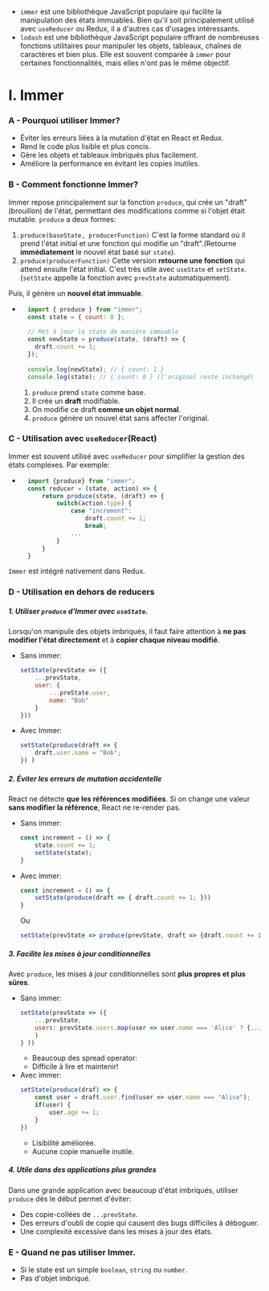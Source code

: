 * ``immer`` est une bibliothèque JavaScript populaire qui facilite la manipulation des états immuables. Bien qu'il soit principalement utilisé avec ``useReducer`` ou Redux, il a d'autres cas d'usages intéressants.
* ``lodash`` est une bibliothèque JavaScript populaire offrant de nombreuses fonctions utilitaires pour manipuler les objets, tableaux, chaînes de caractères et bien plus. Elle est souvent comparée à ``immer`` pour certaines fonctionnalités, mais elles n'ont pas le même objectif.

# I. Immer
### A - Pourquoi utiliser Immer?
* Éviter les erreurs liées à la mutation d'état en React et Redux.
* Rend le code plus lisible et plus concis.
* Gère les objets et tableaux imbriqués plus facilement.
* Améliore la performance en évitant les copies inutiles.

### B - Comment fonctionne Immer?
Immer repose principalement sur la fonction ``produce``, qui crée un "draft"(brouillon) de l'état, permettant des modifications comme si l'objet était mutable.
``produce`` a deux formes:
1. ``produce(baseState, producerFunction)``
    C'est la forme standard où il prend l'état initial et une fonction qui modifie un "draft".(Retourne __immédiatement__ le nouvel état basé sur ``state``).
2. ``produce(producerFunction)``
    Cette version __retourne une fonction__ qui attend ensuite l'état initial. C'est très utile avec ``useState`` et ``setState``.(``setState`` appelle la fonction avec ``prevState`` automatiquement).

Puis, il génère un __nouvel état immuable__.
* ````js
    import { produce } from "immer";
    const state = { count: 0 };
    
    // Met à jour le state de manière immuable
    const newState = produce(state, (draft) => {
      draft.count += 1;
    });
    
    console.log(newState); // { count: 1 }
    console.log(state); // { count: 0 } (l'original reste inchangé)
    ````
    1. ``produce`` prend ``state`` comme base.
    2. Il crée un __draft__ modifiable.
    3. On modifie ce draft __comme un objet normal__.
    4. ``produce`` génère un nouvel état sans affecter l'original.

### C - Utilisation avec ``useReducer``(React)
Immer est souvent utilisé avec ``useReducer`` pour simplifier la gestion des états complexes.
Par exemple:
* ````js
    import {produce} from "immer";
    const reducer = (state, action) => {
        return produce(state, (draft) => {
            switch(action.type) {
                case "increment":
                    draft.count += 1;
                    break;
                ...
            }
        }
    }
    ````

``Immer`` est intégré nativement dans Redux.

### D - Utilisation en dehors de reducers
##### 1. Utiliser ``produce`` d'Immer avec ``useState``.
Lorsqu'on manipule des objets imbriqués, il faut faire attention à __ne pas modifier l'état directement__ et à __copier chaque niveau modifié__.
* Sans immer:
    ````js
    setState(prevState => ({
        ...prevState,
        user: {
            ...preState.user,
            name: "Bob"
        }
    }))
    ````
* Avec Immer:
    ````js
    setState(produce(draft => {
        draft.user.name = "Bob";
    }) )
    ````

##### 2. Éviter les erreurs de mutation accidentelle
React ne détecte __que les références modifiées__. Si on change une valeur __sans modifier la référence__, React ne re-render pas.
* Sans immer:
    ````js
    const increment = () => {
        state.count += 1;
        setState(state);
    }
    ````
* Avec immer:
    ````js
    const increment = () => {
        setState(produce(draft => { draft.count += 1; }))
    }
    ````
    Ou
    ````js
    setState(prevState => produce(prevState, draft => {draft.count += 1;});
    ````

##### 3. Facilite les mises à jour conditionnelles
Avec ``produce``, les mises à jour conditionnelles sont __plus propres et plus sûres__.
* Sans immer:
    ````js
    setState(prevState => ({
        ...prevState,
        users: prevState.users.map(user => user.name === 'Alice' ? {...user, age: user.age + 1} : user
        )
    } ))
    ````
    * Beaucoup des spread operator:
    * Difficile à lire et maintenir!
* Avec immer:
    ````js
    setState(produce(draf) => {
        const user = draft.user.find(user => user.name === "Alice");
        if(user) {
            user.age += 1;
        }
    })
    ````
    * Lisibilité améliorée.
    * Aucune copie manuelle inutile.

##### 4. Utile dans des applications plus grandes
Dans une grande application avec beaucoup d'état imbriqués, utiliser ``produce`` dès le début permet d'éviter:
* Des copie-collées de ``...prevState``.
* Des erreurs d'oubli de copie qui causent des bugs difficiles à déboguer.
* Une complexité excessive dans les mises à jour des états.

### E - Quand ne pas utiliser Immer.
* Si le state est un simple ``boolean``, ``string`` ou ``number``.
* Pas d'objet imbriqué.
